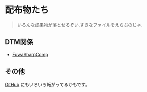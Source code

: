 # 配布物たち

> いろんな成果物が落とせるぞい.すきなファイルをえらぶのじゃ.

## DTM関係

- [FuwaSharpComp](/distributes/fuwa_sharp_comp)

## その他

[GitHub](https://github.com/ibuki2003) にもいろいろ転がってるかもです。
